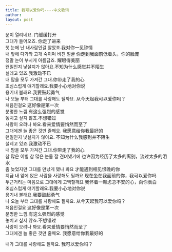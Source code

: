 ```yaml
---
title: 我可以爱你吗----中文歌词 
author:
layout: post
---
```

<p>문이 열리네요. 门缓缓打开<br />
그대가 들어오죠. 你走了进来<br />
첫 눈에 난 내사람인걸 알았죠.我对你一见钟情<br />
내 앞에 다가와 고개 숙이며 비친 얼굴 你走到我面前低着头，你的脸庞<br />
정말 눈이 부시게 아름답죠. 耀眼得美丽<br />
왠일인지 낯설지가 않아요.不知为什么感觉并不陌生<br />
설레고 있죠.我激动不已<br />
내 맘을 모두 가져간 그대.你带走了我的心<br />
조심스럽게 얘기할래요.我要小心地对你说<br />
용기내 볼래요.我要鼓起勇气<br />
나 오늘 부터 그대를 사랑해도 될까요. 从今天起我可以爱你吗？<br />
처음인걸요 这好像是第一次<br />
분명한 느낌.有这么强烈的感觉<br />
놓치고 싶지 않죠.不想错过<br />
사랑이 오려나 봐요.看来爱情要悄然而至了<br />
그대에겐 늘 좋은 것만 줄께요. 我愿意给你我最好的<br />
왠일인지 낯설지가 않아요. 不知为什么我感到并不陌生<br />
설레고 있죠.我激动不已<br />
내 맘을 모두 가져간 그대.你带走了我的心<br />
참 많은 이별 참 많은 눈물 잘 견뎌냈기에 也许因为经历了太多的离别，流过太多的泪水<br />
좀 늦었지만 그대를 만났게 됐나 봐요 才能遇到相见恨晚的你<br />
지금 내 앞에 앉은 사람을 사랑해도 될까요 现在坐在我面前的你，我可以爱你吗<br />
두근거리는 마음으로 그대에게 고백할깨요 我怀着一颗忐忑不安的心，向你表白<br />
조심스럽게 얘기할래요.我要小心地对你说<br />
용기내 볼래요.我要鼓起勇气<br />
나 오늘 부터 그대를 사랑해도 될까요. 从今天起我可以爱你吗？<br />
처음인걸요 这好像是第一次<br />
분명한 느낌.有这么强烈的感觉<br />
놓치고 싶지 않죠.不想错过<br />
사랑이 오려나 봐요.看来爱情要悄然而至了<br />
그대에겐 늘 좋은 것만 줄께요. 我愿意给你我最好的</p>
<p>내가 그대를 사랑해도 될까요. 我可以爱你吗？</p>
